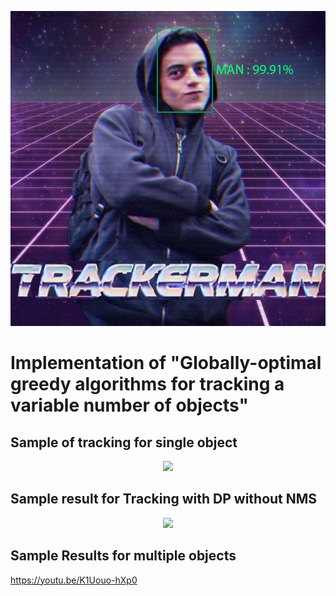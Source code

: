 <p align="center">
  <img src="./other/title.png">
</p>

# Implementation of "Globally-optimal greedy algorithms for tracking a variable number of objects"


## Sample of tracking for single object

<p align="center">
  <img src="./bin/track1.gif">
</p>

## Sample result for Tracking with DP without NMS

<p align="center">
  <img src="./other/tracking.gif">
</p>

## Sample Results for multiple objects
https://youtu.be/K1Uouo-hXp0
